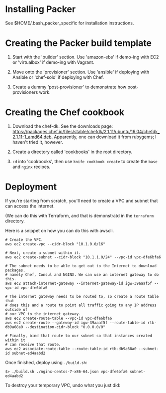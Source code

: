 Installing Packer
==================

See $HOME/.bash_packer_specific for installation instructions.

Creating the Packer build template
====================================

1. Start with the 'builder' section. Use 'amazon-ebs' if demo-ing with EC2 or 
'virtualbox' if demo-ing with Vagrant.

2. Move onto the 'provisioner' section. Use 'ansible' if deploying with Ansible or 
'chef-solo' if deploying with Chef.

3. Create a dummy 'post-provisioner' to demonstrate how post-provisioners work.

Creating the Chef cookbook
============================

1. Download the chef-dk. See the downloads page: https://packages.chef.io/files/stable/chefdk/2.1.11/ubuntu/16.04/chefdk_2.1.11-1_amd64.deb. 
Apparently, one can download it from rubygems; I haven't tried it, however.

2. Create a directory called 'cookbooks' in the root directory.

3. `cd` into 'cookbooks', then use `knife cookbook create` to create the `base` and `nginx` 
recipes.

Deployment
==========

If you're starting from scratch, you'll need to create a VPC and subnet that can access the internet.

(We can do this with Terraform, and that is demonstratd in the `terraform` directory.

Here is a snippet on how you can do this with awscli.

```
# Create the VPC.
aws ec2 create-vpc --cidr-block "10.1.0.0/16"

# Next, create a subnet within it.
aws ec2 create-subnet --cidr-block "10.1.1.0/24" --vpc-id vpc-dfe6bfa6

# The subnet needs to be able to get out to the Internet to download packages, 
# namely Chef, Consul and NGINX. We can use an internet gateway to do this.
aws ec2 attach-internet-gateway --internet-gateway-id igw-39aaaf5f --vpc-id vpc-dfe6bfa6

# The internet gateway needs to be routed to, so create a route table that
# does this and a route to point all traffic going to any IP address outside of
# our VPC to the internet gateway.
aws ec2 create-route-table --vpc-id vpc-dfe6bfa6
aws ec2 create-route --gateway-id igw-39aaaf5f --route-table-id rtb-db9a68a0 --destination-cidr-block "0.0.0.0/0"

# Finally, bind that route to our subnet so that instances created within it
# can receive that route.
aws ec2 associate-route-table --route-table-id rtb-db9a68a0 --subnet-id subnet-ed4aabd2
```

Once finished, deploy using `./build.sh`:

```
$> ./build.sh ./nginx-centos-7-x86-64.json vpc-dfe6bfa6 subnet-ed4aabd2
```

To destroy your temporary VPC, undo what you just did:
